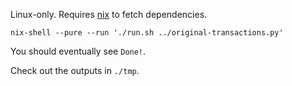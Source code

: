 Linux-only. Requires [nix](https://nixos.org/) to fetch dependencies.

```
nix-shell --pure --run './run.sh ../original-transactions.py'
```

You should eventually see `Done!`.

Check out the outputs in `./tmp`.